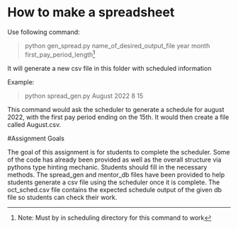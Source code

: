 # How to make a spreadsheet

Use following command:
>python gen_spread.py name_of_desired_output_file year month first_pay_period_length[^1]

It will generate a new csv file in this folder with scheduled information

Example: 
>python spread_gen.py August 2022 8 15

This command would ask the scheduler to generate a schedule for august 2022, with the first pay period ending on the 15th. 
It would then create a file called August.csv.


#Assignment Goals

The goal of this assignment is for students to complete the scheduler. Some of the code has already been provided as well as the overall structure via pythons type hinting mechanic. Students should fill in the necessary methods. The spread_gen and mentor_db files have been provided to help students generate a csv file using the scheduler once it is complete. The oct_sched.csv file contains the expected schedule output of the given db file so students can check their work. 

[^1]: Note: Must by in scheduling directory for this command to work 